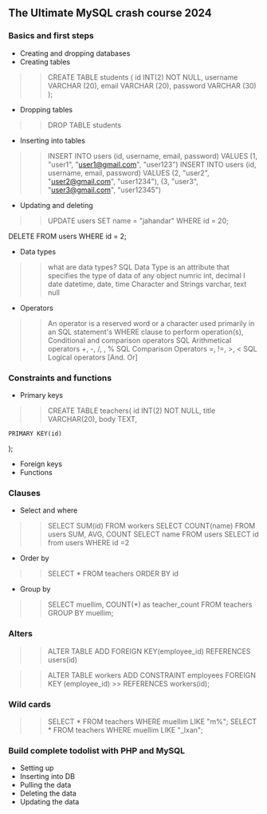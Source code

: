 ## The Ultimate MySQL crash course 2024

### Basics and first steps
- Creating and dropping databases
- Creating tables
>> CREATE TABLE students (
    id INT(2) NOT NULL,
    username VARCHAR (20),
    email VARCHAR (20),
    password VARCHAR (30)
);
- Dropping tables
>> DROP TABLE students

- Inserting into tables
>> INSERT INTO users (id, username, email, password) VALUES (1, "user1", "user1@gmail.com", "user123")
>> INSERT INTO users (id, username, email, password) VALUES (2, "user2", "user2@gmail.com", "user1234"),
(3, "user3", "user3@gmail.com", "user12345")

- Updating and deleting
>> UPDATE users SET name = "jahandar" WHERE id = 20;

DELETE FROM users WHERE id = 2;
- Data types
>>what are data types? SQL Data Type is an attribute that specifies the type of data of any object
numric
>>int, decimal
I
date
>>datetime, date, time
Character and Strings
>>varchar, text
>>null
- Operators
>> An operator is a reserved word or a character used primarily in an SQL statement's WHERE clause to
perform operation(s),
Conditional and comparison operators
>>SQL Arithmetical operators +, -, /, , %
>>SQL Comparison Operators =, !=, >, <
>>SQL Logical operators [And. Or]

### Constraints and functions
- Primary keys
>> CREATE TABLE teachers(
    id INT(2) NOT NULL,
    title VARCHAR(20),
    body TEXT,
    
    PRIMARY KEY(id)
);
- Foreign keys
- Functions


### Clauses
- Select and where
>> SELECT SUM(id) FROM workers
>> SELECT COUNT(name) FROM users
>> SUM, AVG, COUNT
>> SELECT name FROM users
>> SELECT id from users WHERE id =2
- Order by
>> SELECT * FROM teachers ORDER BY id

- Group by
>> SELECT muellim, COUNT(*) as teacher_count
>> FROM teachers
>> GROUP BY muellim;

### Alters
>> ALTER TABLE ADD FOREIGN KEY(employee_id) REFERENCES users(id)

>> ALTER TABLE workers
>> ADD CONSTRAINT employees
>> FOREIGN KEY (employee_id) >> REFERENCES workers(id);

### Wild cards
>> SELECT * FROM teachers WHERE muellim LIKE "m%";
>> SELECT * FROM teachers WHERE muellim LIKE "_lxan";
### Build complete todolist with PHP and MySQL
- Setting up
- Inserting into DB
- Pulling the data
- Deleting the data
- Updating the data